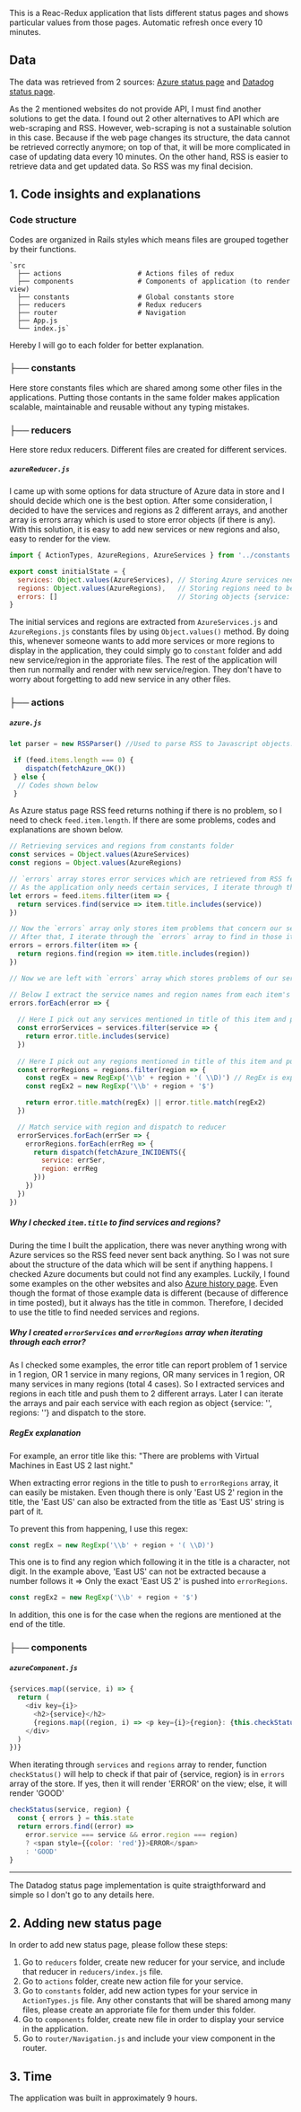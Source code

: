 This is a Reac-Redux application that lists different status pages and shows particular values from those pages. Automatic refresh once every 10 minutes.

## Data

The data was retrieved from 2 sources: [Azure status page](https://status.azure.com/en-us/status) and [Datadog status page](https://status.datadoghq.com/).

As the 2 mentioned websites do not provide API, I must find another solutions to get the data. I found out 2 other alternatives to API which are web-scraping and RSS. However, web-scraping is not a sustainable solution in this case. Because if the web page changes its structure, the data cannot be retrieved correctly anymore; on top of that, it will be more complicated in case of updating data every 10 minutes. On the other hand, RSS is easier to retrieve data and get updated data. So RSS was my final decision.

## 1. Code insights and explanations

### Code structure

Codes are organized in Rails styles which means files are grouped together by their functions. 

    `src
      ├── actions                   # Actions files of redux
      ├── components                # Components of application (to render view)
      ├── constants                 # Global constants store
      ├── reducers                  # Redux reducers
      ├── router                    # Navigation
      ├── App.js
      └── index.js`
Hereby I will go to each folder for better explanation.

### ├── constants

Here store constants files which are shared among some other files in the applications. Putting those contants in the same folder makes application scalable, maintainable and reusable without any typing mistakes.

### ├── reducers

Here store redux reducers. Different files are created for different services.

##### `azureReducer.js`

I came up with some options for data structure of Azure data in store and I should decide which one is the best option. After some consideration, I decided to have the services and regions as 2 different arrays, and another array is errors array which is used to store error objects (if there is any). With this solution, it is easy to add new services or new regions and also, easy to render for the view.

```javascript
import { ActionTypes, AzureRegions, AzureServices } from '../constants'

export const initialState = {
  services: Object.values(AzureServices), // Storing Azure services need to be rendered
  regions: Object.values(AzureRegions),   // Storing regions need to be rendered along with those services
  errors: []                              // Storing objects {service: '', region: ''} of error services
}
```
The initial services and regions are extracted from `AzureServices.js` and `AzureRegions.js` constants files by using `Object.values()` method. By doing this, whenever someone wants to add more services or more regions to display in the application, they could simply go to `constant` folder and add new service/region in the approriate files. The rest of the application will then run normally and render with new service/region. They don't have to worry about forgetting to add new service in any other files.

### ├── actions

##### `azure.js`

```javascript
let parser = new RSSParser() //Used to parse RSS to Javascript objects.
```
```javascript
 if (feed.items.length === 0) {
    dispatch(fetchAzure_OK())
 } else {
  // Codes shown below
 }
```
As Azure status page RSS feed returns nothing if there is no problem, so I need to check `feed.item.length`. If there are some problems, codes and explanations are shown below.

```javascript
// Retrieving services and regions from constants folder
const services = Object.values(AzureServices)
const regions = Object.values(AzureRegions)

// `errors` array stores error services which are retrieved from RSS feed
// As the application only needs certain services, I iterate through the `feed.items` array to find any item that contains those services in the title
let errors = feed.items.filter(item => {
  return services.find(service => item.title.includes(service))
})

// Now the `errors` array only stores item problems that concern our services
// After that, I iterate through the `errors` array to find in those item problems which one happened in our regions.
errors = errors.filter(item => {
  return regions.find(region => item.title.includes(region))
})

// Now we are left with `errors` array which stores problems of our services happened in our regions.

// Below I extract the service names and region names from each item's title in `errors` array
errors.forEach(error => {
  
  // Here I pick out any services mentioned in title of this item and put in `errorServices` array
  const errorServices = services.filter(service => {
    return error.title.includes(service)
  })
  
  // Here I pick out any regions mentioned in title of this item and put in `errorRegions` array
  const errorRegions = regions.filter(region => {
    const regEx = new RegExp('\\b' + region + '( \\D)') // RegEx is explained later
    const regEx2 = new RegExp('\\b' + region + '$')

    return error.title.match(regEx) || error.title.match(regEx2)
  })

  // Match service with region and dispatch to reducer
  errorServices.forEach(errSer => {
    errorRegions.forEach(errReg => {
      return dispatch(fetchAzure_INCIDENTS({
        service: errSer,
        region: errReg
      }))
    })
  })
})
```

##### Why I checked `item.title` to find services and regions?
During the time I built the application, there was never anything wrong with Azure services so the RSS feed never sent back anything. So I was not sure about the structure of the data which will be sent if anything happens. I checked Azure documents but could not find any examples. Luckily, I found some examples on the other websites and also [Azure history page](https://status.azure.com/en-us/status/history/). Even though the format of those example data is different (because of difference in time posted), but it always has the title in common. Therefore, I decided to use the title to find needed services and regions.

##### Why I created `errorServices` and `errorRegions` array when iterating through each error?
As I checked some examples, the error title can report problem of 1 service in 1 region, OR 1 service in many regions, OR many services in 1 region, OR many services in many regions (total 4 cases). So I extracted services and regions in each title and push them to 2 different arrays. Later I can iterate the arrays and pair each service with each region as object {service: '', regions: ''} and dispatch to the store.

##### RegEx explanation
For example, an error title like this: "There are problems with Virtual Machines in East US 2 last night."

When extracting error regions in the title to push to `errorRegions` array, it can easily be mistaken. Even though there is only 'East US 2' region in the title, the 'East US' can also be extracted from the title as 'East US' string is part of it.

To prevent this from happening, I use this regex:

```javascript
const regEx = new RegExp('\\b' + region + '( \\D)')
```
This one is to find any region which following it in the title is a character, not digit. In the example above, 'East US' can not be extracted because a number follows it => Only the exact 'East US 2' is pushed into `errorRegions`.

```javascript
const regEx2 = new RegExp('\\b' + region + '$')
```
In addition, this one is for the case when the regions are mentioned at the end of the title.

### ├── components

##### `azureComponent.js`

```javascript
{services.map((service, i) => {
  return (
    <div key={i}>
      <h2>{service}</h2>
      {regions.map((region, i) => <p key={i}>{region}: {this.checkStatus(service, region)}</p>)}
    </div>
  )
})}
```
When iterating through `services` and `regions` array to render, function `checkStatus()` will help to check if that pair of {service, region} is in `errors` array of the store. If yes, then it will render 'ERROR' on the view; else, it will render 'GOOD'

```javascript
checkStatus(service, region) {
  const { errors } = this.state
  return errors.find((error) =>
    error.service === service && error.region === region)
    ? <span style={{color: 'red'}}>ERROR</span>
    : 'GOOD'
}
```
______________
The Datadog status page implementation is quite straigthforward and simple so I don't go to any details here.

## 2. Adding new status page
In order to add new status page, please follow these steps:

1. Go to `reducers` folder, create new reducer for your service, and include that reducer in `reducers/index.js` file.
2. Go to `actions` folder, create new action file for your service. 
3. Go to `constants` folder, add new action types for your service in `ActionTypes.js` file. Any other constants that will be shared among many files, please create an approriate file for them under this folder.
4. Go to `components` folder, create new file in order to display your service in the application.
5. Go to `router/Navigation.js` and include your view component in the router.

## 3. Time
The application was built in approximately 9 hours.

